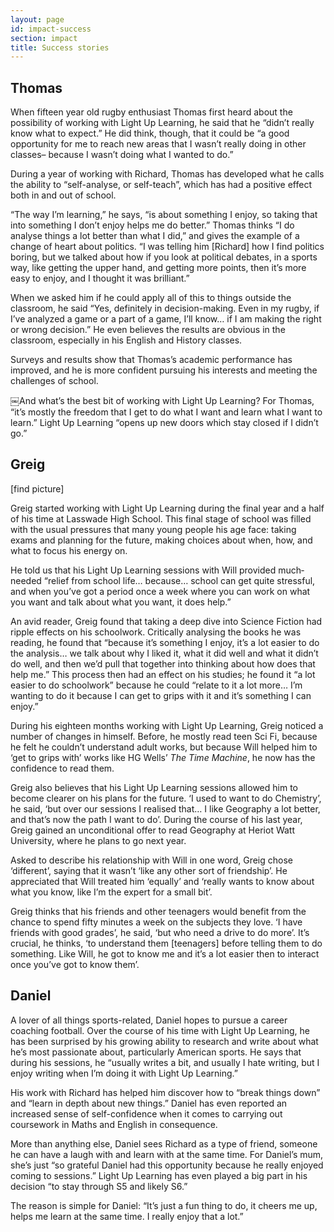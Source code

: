 ```yaml
---
layout: page
id: impact-success
section: impact
title: Success stories
---
```


## Thomas

When fifteen year old rugby enthusiast Thomas first heard about the possibility of working with Light Up Learning, he said that he “didn’t really know what to expect.” He did think, though, that it could be “a good opportunity for me to reach new areas that I wasn’t really doing in other classes– because I wasn’t doing what I wanted to do.”

During a year of working with Richard, Thomas has developed what he calls the ability to “self-analyse, or self-teach”, which has had a positive effect both in and out of school.

“The way I’m learning,” he says, “is about something I enjoy, so taking that into something I don’t enjoy helps me do better.” Thomas thinks “I do analyse things a lot better than what I did,” and gives the example of a change of heart about politics. “I was telling him [Richard] how I find politics boring, but we talked about how if you look at political debates, in a sports way, like getting the upper hand, and getting more points, then it’s more easy to enjoy, and I thought it was brilliant.”

When we asked him if he could apply all of this to things outside the classroom, he said “Yes, definitely in decision-making. Even in my rugby, if I’ve analyzed a game or a part of a game, I’ll know… if I am making the right or wrong decision.” He even believes the results are obvious in the classroom, especially in his English and History classes.

Surveys and results show that Thomas’s academic performance has improved, and he is more confident pursuing his interests and meeting the challenges of school.

￼And what’s the best bit of working with Light Up Learning? For Thomas, “it’s mostly the freedom that I get to do what I want and learn what I want to learn.” Light Up Learning “opens up new doors which stay closed if I didn’t go.”

## Greig

[find picture]

Greig started working with Light Up Learning during the final year and a half of his time at Lasswade High School. This final stage of school was filled with the usual pressures that many young people his age face: taking exams and planning for the future, making choices about when, how, and what to focus his energy on.

He told us that his Light Up Learning sessions with Will provided much­needed “relief from school life… because… school can get quite stressful, and when you’ve got a period once a week where you can work on what you want and talk about what you want, it does help.”

An avid reader, Greig found that taking a deep dive into Science Fiction had ripple effects on his schoolwork. Critically analysing the books he was reading, he found that “because it’s something I enjoy, it’s a lot easier to do the analysis… we talk about why I liked it, what it did well and what it didn’t do well, and then we’d pull that together into thinking about how does that help me.” This process then had an effect on his studies; he found it “a lot easier to do schoolwork” because he could “relate to it a lot more… I’m wanting to do it because I can get to grips with it and it’s something I can enjoy.”

During his eighteen months working with Light Up Learning, Greig noticed a number of changes in himself. Before, he mostly read teen Sci Fi, because he felt he couldn’t understand adult works, but because Will helped him to ‘get to grips with’ works like HG Wells’ _The Time Machine_, he now has the confidence to read them.

Greig also believes that his Light Up Learning sessions allowed him to become clearer on his plans for the future. ‘I used to want to do Chemistry’, he said, ‘but over our sessions I realised that… I like Geography a lot better, and that’s now the path I want to do’. During the course of his last year, Greig gained an unconditional offer to read Geography at Heriot Watt University, where he plans to go next year.

Asked to describe his relationship with Will in one word, Greig chose ‘different’, saying that it wasn’t ‘like any other sort of friendship’. He appreciated that Will treated him ‘equally’ and ‘really wants to know about what you know, like I’m the expert for a small bit’.

Greig thinks that his friends and other teenagers would benefit from the chance to spend fifty minutes a week on the subjects they love. ‘I have friends with good grades’, he said, ‘but who need a drive to do more’. It’s crucial, he thinks, ‘to understand them [teenagers] before telling them to do something. Like Will, he got to know me and it’s a lot easier then to interact once you’ve got to know them’.

## Daniel

A lover of all things sports-related, Daniel hopes to pursue a career coaching football. Over the course of his time with Light Up Learning, he has been surprised by his growing ability to research and write about what he’s most passionate about, particularly American sports. He says that during his sessions, he “usually writes a bit, and usually I hate writing, but I enjoy writing when I’m doing it with Light Up Learning.”

His work with Richard has helped him discover how to “break things down” and “learn in depth about new things.” Daniel has even reported an increased sense of self-confidence when it comes to carrying out coursework in Maths and English in consequence.

More than anything else, Daniel sees Richard as a type of friend, someone he can have a laugh with and learn with at the same time. For Daniel’s mum, she’s just “so grateful Daniel had this opportunity because he really enjoyed coming to sessions.” Light Up Learning has even played a big part in his decision “to stay through S5 and likely S6.”

The reason is simple for Daniel: “It’s just a fun thing to do, it cheers me up, helps me learn at the same time. I really enjoy that a lot.”
